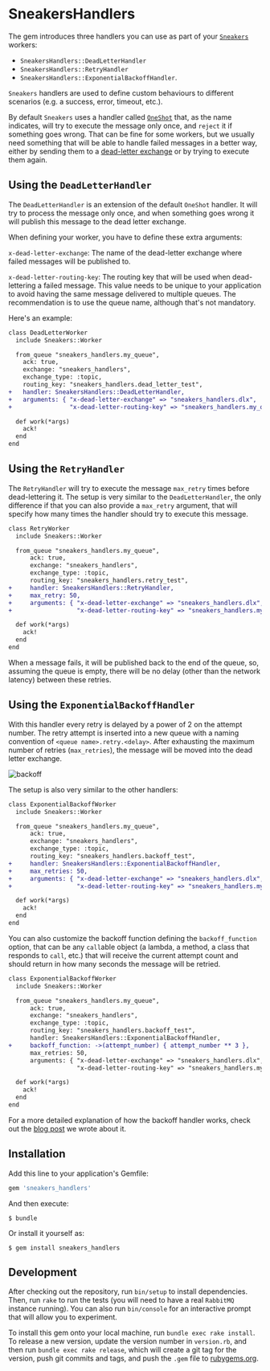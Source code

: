 # SneakersHandlers

The gem introduces three handlers you can use as part of your [`Sneakers`](https://github.com/jondot/sneakers) workers: 

* `SneakersHandlers::DeadLetterHandler`
* `SneakersHandlers::RetryHandler` 
* `SneakersHandlers::ExponentialBackoffHandler`.

`Sneakers` handlers are used to define custom behaviours to different scenarios (e.g. a success, error, timeout, etc.). 

By default `Sneakers` uses a handler called [`OneShot`](https://github.com/jondot/sneakers/blob/41883dd0df8b360c8d6e2f29101c960d5650f711/lib/sneakers/handlers/oneshot.rb) that,
as the name indicates, will try to execute the message only once, and `reject` it if something goes wrong. That can be fine for some workers, but we usually need something that will be able
to handle failed messages in a better way, either by sending them to a [dead-letter exchange](https://www.rabbitmq.com/dlx.html) or by trying to execute them again.

## Using the `DeadLetterHandler`

The `DeadLetterHandler` is an extension of the default `OneShot` handler. It will try to process the message only once, and when something goes wrong it will publish this message to the dead letter exchange.

When defining your worker, you have to define these extra arguments:

`x-dead-letter-exchange`: The name of the dead-letter exchange where failed messages will be published to.

`x-dead-letter-routing-key`: The routing key that will be used when dead-lettering a failed message. This value needs to be unique to your
application to avoid having the same message delivered to multiple queues. The recommendation is to use the queue name, although that's not mandatory.

Here's an example:

```diff
class DeadLetterWorker
  include Sneakers::Worker

  from_queue "sneakers_handlers.my_queue",
    ack: true,
    exchange: "sneakers_handlers",
    exchange_type: :topic,
    routing_key: "sneakers_handlers.dead_letter_test",
+   handler: SneakersHandlers::DeadLetterHandler,
+   arguments: { "x-dead-letter-exchange" => "sneakers_handlers.dlx",
+                "x-dead-letter-routing-key" => "sneakers_handlers.my_queue" }

  def work(*args)
    ack!
  end
end
```

## Using the `RetryHandler`

The `RetryHandler` will try to execute the message `max_retry` times before dead-lettering it. The setup is very similar to the `DeadLetterHandler`, the only difference if that you can
also provide a `max_retry` argument, that will specify how many times the handler should try to execute this message.

```diff
class RetryWorker
  include Sneakers::Worker

  from_queue "sneakers_handlers.my_queue",
      ack: true,
      exchange: "sneakers_handlers",
      exchange_type: :topic,
      routing_key: "sneakers_handlers.retry_test",
+     handler: SneakersHandlers::RetryHandler,
+     max_retry: 50,
+     arguments: { "x-dead-letter-exchange" => "sneakers_handlers.dlx",
+                  "x-dead-letter-routing-key" => "sneakers_handlers.my_queue" }

  def work(*args)
    ack!
  end
end
```

When a message fails, it will be published back to the end of the queue, so, assuming the queue is empty, there will be no delay (other than the network latency) between these retries.

## Using the `ExponentialBackoffHandler`

With this handler every retry is delayed by a power of 2 on the attempt number. The retry attempt is inserted into a new queue with a naming convention of `<queue name>.retry.<delay>`.
After exhausting the maximum number of retries (`max_retries`), the message will be moved into the dead letter exchange.

![backoff](https://github.com/alphasights/sneakers_handlers/blob/master/docs/backoff.png)

The setup is also very similar to the other handlers:

```diff
class ExponentialBackoffWorker
  include Sneakers::Worker

  from_queue "sneakers_handlers.my_queue",
      ack: true,
      exchange: "sneakers_handlers",
      exchange_type: :topic,
      routing_key: "sneakers_handlers.backoff_test",
+     handler: SneakersHandlers::ExponentialBackoffHandler,
+     max_retries: 50,
+     arguments: { "x-dead-letter-exchange" => "sneakers_handlers.dlx",
+                  "x-dead-letter-routing-key" => "sneakers_handlers.my_queue" }

  def work(*args)
    ack!
  end
end
```

You can also customize the backoff function defining the `backoff_function` option, that can be any `call`able object (a lambda, a method, a class that responds to `call`, etc.)
that will receive the current attempt count and should return in how many seconds the message will be retried. 

```diff
class ExponentialBackoffWorker
  include Sneakers::Worker

  from_queue "sneakers_handlers.my_queue",
      ack: true,
      exchange: "sneakers_handlers",
      exchange_type: :topic,
      routing_key: "sneakers_handlers.backoff_test",
      handler: SneakersHandlers::ExponentialBackoffHandler,
+     backoff_function: ->(attempt_number) { attempt_number ** 3 },
      max_retries: 50,
      arguments: { "x-dead-letter-exchange" => "sneakers_handlers.dlx",
                   "x-dead-letter-routing-key" => "sneakers_handlers.my_queue" }

  def work(*args)
    ack!
  end
end
```

For a more detailed explanation of how the backoff handler works, check out the [blog post](https://www.brianstorti.com/rabbitmq-exponential-backoff/) we wrote about it.

## Installation

Add this line to your application's Gemfile:

```ruby
gem 'sneakers_handlers'
```

And then execute:

    $ bundle

Or install it yourself as:

    $ gem install sneakers_handlers

## Development

After checking out the repository, run `bin/setup` to install dependencies. Then, run `rake` to run the tests (you will need to have a real `RabbitMQ` instance running). You can also run `bin/console` for an interactive prompt that will allow you to experiment.

To install this gem onto your local machine, run `bundle exec rake install`. To release a new version, update the version number in `version.rb`, and then run `bundle exec rake release`, which will create a git tag for the version, push git commits and tags, and push the `.gem` file to [rubygems.org](https://rubygems.org).
